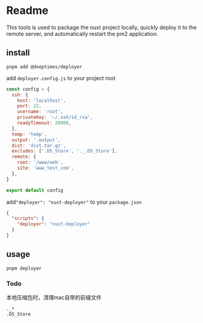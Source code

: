 # Readme

This tools is used to package the nuxt project locally, quickly deploy it to the remote server, and automatically restart the pm2 application.

## install
```
pnpm add @deeptimes/deployer
```

add `deployer.config.js` to your project root
```js
const config = {
  ssh: {
    host: 'localhost',
    port: 22,
    username: 'root',
    privateKey: '~/.ssh/id_rsa',
    readyTimeout: 20000,
  },
  temp: 'temp',
  output: '.output',
  dist: 'dist.tar.gz',
  excludes: ['.DS_Store', '._.DS_Store'],
  remote: {
    root: '/www/web',
    site: 'www_test_com',
  },
}

export default config
```

add`"deployer": "nuxt-deployer"` to your `package.json`

```json
{
  "scripts": {
    "deployer": "nuxt-deployer"
  }
}
```
## usage

```
pnpm deployer
```

### Todo
本地压缩包时，清理mac自带的前缀文件
```
._*
.DS_Store
```
